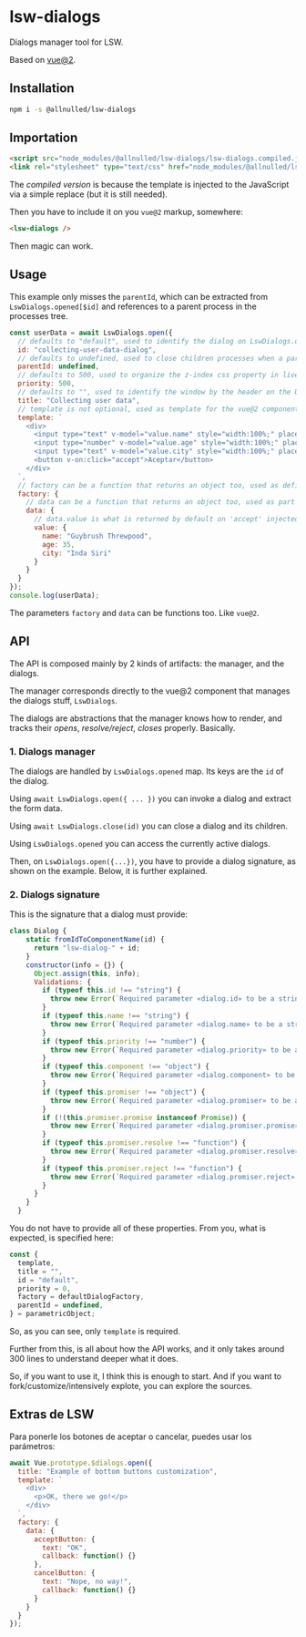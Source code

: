 # lsw-dialogs

Dialogs manager tool for LSW.

Based on [vue@2](#).

## Installation

```sh
npm i -s @allnulled/lsw-dialogs
```

## Importation

```html
<script src="node_modules/@allnulled/lsw-dialogs/lsw-dialogs.compiled.js"></script>
<link rel="stylesheet" type="text/css" href="node_modules/@allnulled/lsw-dialogs/lsw-dialogs.css" />
```

The *compiled version* is because the template is injected to the JavaScript via a simple replace (but it is still needed).

Then you have to include it on you `vue@2` markup, somewhere:

```html
<lsw-dialogs />
```

Then magic can work.

## Usage

This example only misses the `parentId`, which can be extracted from `LswDialogs.opened[$id]` and references to a parent process in the processes tree.

```js
const userData = await LswDialogs.open({
  // defaults to "default", used to identify the dialog on LswDialogs.opened[?]
  id: "collecting-user-data-dialog",
  // defaults to undefined, used to close children processes when a parent process is closed
  parentId: undefined,
  // defaults to 500, used to organize the z-index css property in live
  priority: 500,
  // defaults to "", used to identify the window by the header on the UI
  title: "Collecting user data",
  // template is not optional, used as template for the vue@2 component
  template: `
    <div>
      <input type="text" v-model="value.name" style="width:100%;" placeholder="Nombre" />
      <input type="number" v-model="value.age" style="width:100%;" placeholder="Edad" />
      <input type="text" v-model="value.city" style="width:100%;" placeholder="Ciudad" />
      <button v-on:click="accept">Aceptar</button>
    </div>
  `,
  // factory can be a function that returns an object too, used as definition of the vue@2 component
  factory: {
    // data can be a function that returns an object too, used as part of the vue@2 component definition
    data: {
      // data.value is what is returned by default on 'accept' injected method
      value: {
        name: "Guybrush Threwpood",
        age: 35,
        city: "Inda Siri"
      }
    }
  }
});
console.log(userData);
```

The parameters `factory` and `data` can be functions too. Like `vue@2`.

## API

The API is composed mainly by 2 kinds of artifacts: the manager, and the dialogs.

The manager corresponds directly to the vue@2 component that manages the dialogs stuff, `LswDialogs`.

The dialogs are abstractions that the manager knows how to render, and tracks their *opens*, *resolve/reject*, *closes* properly. Basically.

### 1. Dialogs manager

The dialogs are handled by `LswDialogs.opened` map. Its keys are the `id` of the dialog.

Using `await LswDialogs.open({ ... })` you can invoke a dialog and extract the form data.

Using `await LswDialogs.close(id)` you can close a dialog and its children.

Using `LswDialogs.opened` you can access the currently active dialogs.

Then, on `LswDialogs.open({...})`, you have to provide a dialog signature, as shown on the example. Below, it is further explained.

### 2. Dialogs signature

This is the signature that a dialog must provide:

```js
class Dialog {
    static fromIdToComponentName(id) {
      return "lsw-dialog-" + id;
    }
    constructor(info = {}) {
      Object.assign(this, info);
      Validations: {
        if (typeof this.id !== "string") {
          throw new Error(`Required parameter «dialog.id» to be a string on «Dialog.constructor»`);
        }
        if (typeof this.name !== "string") {
          throw new Error(`Required parameter «dialog.name» to be a string on «Dialog.constructor»`);
        }
        if (typeof this.priority !== "number") {
          throw new Error(`Required parameter «dialog.priority» to be a number on «Dialog.constructor»`);
        }
        if (typeof this.component !== "object") {
          throw new Error(`Required parameter «dialog.component» to be an object on «Dialog.constructor»`);
        }
        if (typeof this.promiser !== "object") {
          throw new Error(`Required parameter «dialog.promiser» to be an object on «Dialog.constructor»`);
        }
        if (!(this.promiser.promise instanceof Promise)) {
          throw new Error(`Required parameter «dialog.promiser.promise» to be an instance of Promise on «Dialog.constructor»`);
        }
        if (typeof this.promiser.resolve !== "function") {
          throw new Error(`Required parameter «dialog.promiser.resolve» to be an function on «Dialog.constructor»`);
        }
        if (typeof this.promiser.reject !== "function") {
          throw new Error(`Required parameter «dialog.promiser.reject» to be an function on «Dialog.constructor»`);
        }
      }
    }
  }
```

You do not have to provide all of these properties. From you, what is expected, is specified here:

```js
const {
  template,
  title = "",
  id = "default",
  priority = 0,
  factory = defaultDialogFactory,
  parentId = undefined,
} = parametricObject;
```

So, as you can see, only `template` is required.

Further from this, is all about how the API works, and it only takes around 300 lines to understand deeper what it does.

So, if you want to use it, I think this is enough to start. And if you want to fork/customize/intensively explote, you can explore the sources.

## Extras de LSW

Para ponerle los botones de aceptar o cancelar, puedes usar los parámetros:

```js
await Vue.prototype.$dialogs.open({
  title: "Example of bottom buttons customization",
  template: `
    <div>
      <p>OK, there we go!</p>
    </div>
  `,
  factory: {
    data: {
      acceptButton: {
        text: "OK",
        callback: function() {}
      },
      cancelButton: {
        text: "Nope, no way!",
        callback: function() {}
      }
    }
  }
});
```